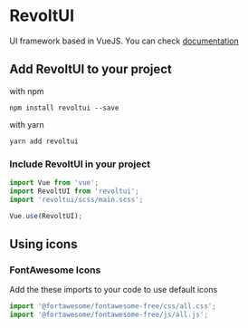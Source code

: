 # RevoltUI

UI framework based in VueJS.
You can check [documentation](https://revoltuigithubio.pedroladeira.now.sh/)

## Add RevoltUI to your project

with npm
```
npm install revoltui --save
```

with yarn
```
yarn add revoltui
```

### Include RevoltUI in your project

```javascript
import Vue from 'vue';
import RevoltUI from 'revoltui';
import 'revoltui/scss/main.scss';

Vue.use(RevoltUI);
```


## Using icons

### FontAwesome Icons

Add the these imports to your code to use default icons

```javascript
import '@fortawesome/fontawesome-free/css/all.css';
import '@fortawesome/fontawesome-free/js/all.js';
```
